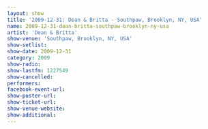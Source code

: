 ```yaml
---
layout: show
title: '2009-12-31: Dean & Britta - Southpaw, Brooklyn, NY, USA'
name: 2009-12-31-dean-britta-southpaw-brooklyn-ny-usa
artist: 'Dean & Britta'
show-venue: 'Southpaw, Brooklyn, NY, USA'
show-setlist: 
show-date: 2009-12-31
category: 2009
show-radio: 
show-lastfm: 1227549
show-cancelled: 
performers: 
facebook-event-url: 
show-poster-url: 
show-ticket-url: 
show-venue-website: 
show-additional: 
---
```


